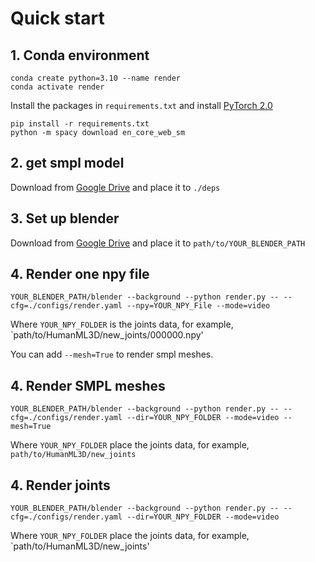# Quick start
## 1. Conda environment
```
conda create python=3.10 --name render
conda activate render
```
Install the packages in `requirements.txt` and install [PyTorch 2.0](https://pytorch.org/)
```
pip install -r requirements.txt
python -m spacy download en_core_web_sm
```
## 2. get smpl model
Download from [Google Drive](https://drive.google.com/file/d/19tPn-QH6_p5jwkvEKjy5t06Hoq_ZRVNb/view?usp=share_link) and place it to `./deps`
## 3. Set up blender
Download from [Google Drive](https://drive.google.com/file/d/19tPn-QH6_p5jwkvEKjy5t06Hoq_ZRVNb/view?usp=share_link) and place it to `path/to/YOUR_BLENDER_PATH`
## 4. Render one npy file
```
YOUR_BLENDER_PATH/blender --background --python render.py -- --cfg=./configs/render.yaml --npy=YOUR_NPY_File --mode=video
```
Where `YOUR_NPY_FOLDER` is the joints data, for example, `path/to/HumanML3D/new_joints/000000.npy' 


You can add `--mesh=True` to render smpl meshes.
## 4. Render SMPL meshes
```
YOUR_BLENDER_PATH/blender --background --python render.py -- --cfg=./configs/render.yaml --dir=YOUR_NPY_FOLDER --mode=video --mesh=True
```
Where `YOUR_NPY_FOLDER` place the joints data, for example,  `path/to/HumanML3D/new_joints`
## 4. Render joints
```
YOUR_BLENDER_PATH/blender --background --python render.py -- --cfg=./configs/render.yaml --dir=YOUR_NPY_FOLDER --mode=video
```
Where `YOUR_NPY_FOLDER` place the joints data, for example, `path/to/HumanML3D/new_joints' 
